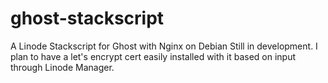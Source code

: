 # ghost-stackscript
A Linode Stackscript for Ghost with Nginx on Debian
Still in development. I plan to have a let's encrypt cert easily installed with it based on input through Linode Manager.
